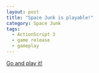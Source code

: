 ```yaml
---
layout: post
title: "Space Junk is playable!"
category: Space Junk
tags:
  - ActionScript 3
  - game release
  - gameplay
---
```


[Go and play it!][game]

[game]: http://www.kongregate.com/games/zachwlewis/space-junk?sfa=permalink&referrer=zachwlewis
